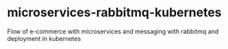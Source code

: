 # microservices-rabbitmq-kubernetes
Flow of e-commerce with microservices and messaging with rabbitmq and deployment in kubernetes
